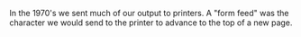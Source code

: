 In the 1970's we sent much of our output to printers.  A "form feed" was the character we would send to the
printer to advance to the top of a new page.

